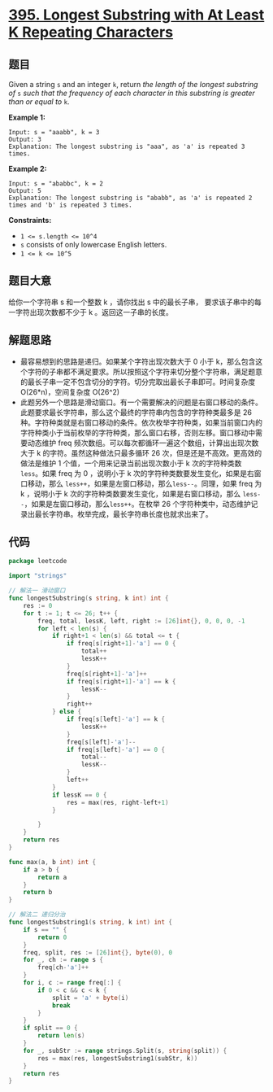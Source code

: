 # [395. Longest Substring with At Least K Repeating Characters](https://leetcode.com/problems/longest-substring-with-at-least-k-repeating-characters/)


## 题目

Given a string `s` and an integer `k`, return *the length of the longest substring of* `s` *such that the frequency of each character in this substring is greater than or equal to* `k`.

**Example 1:**

```
Input: s = "aaabb", k = 3
Output: 3
Explanation: The longest substring is "aaa", as 'a' is repeated 3 times.
```

**Example 2:**

```
Input: s = "ababbc", k = 2
Output: 5
Explanation: The longest substring is "ababb", as 'a' is repeated 2 times and 'b' is repeated 3 times.
```

**Constraints:**

- `1 <= s.length <= 10^4`
- `s` consists of only lowercase English letters.
- `1 <= k <= 10^5`

## 题目大意

给你一个字符串 s 和一个整数 k ，请你找出 s 中的最长子串， 要求该子串中的每一字符出现次数都不少于 k 。返回这一子串的长度。

## 解题思路

- 最容易想到的思路是递归。如果某个字符出现次数大于 0 小于 k，那么包含这个字符的子串都不满足要求。所以按照这个字符来切分整个字符串，满足题意的最长子串一定不包含切分的字符。切分完取出最长子串即可。时间复杂度 O(26*n)，空间复杂度 O(26^2)
- 此题另外一个思路是滑动窗口。有一个需要解决的问题是右窗口移动的条件。此题要求最长字符串，那么这个最终的字符串内包含的字符种类最多是 26 种。字符种类就是右窗口移动的条件。依次枚举字符种类，如果当前窗口内的字符种类小于当前枚举的字符种类，那么窗口右移，否则左移。窗口移动中需要动态维护 freq 频次数组。可以每次都循环一遍这个数组，计算出出现次数大于 k 的字符。虽然这种做法只最多循环 26 次，但是还是不高效。更高效的做法是维护 1 个值，一个用来记录当前出现次数小于 k 次的字符种类数 `less`。如果 freq 为 0 ，说明小于 k 次的字符种类数要发生变化，如果是右窗口移动，那么 `less++`，如果是左窗口移动，那么`less--`。同理，如果 freq 为 k ，说明小于 k 次的字符种类数要发生变化，如果是右窗口移动，那么 `less--`，如果是左窗口移动，那么`less++`。在枚举 26 个字符种类中，动态维护记录出最长字符串。枚举完成，最长字符串长度也就求出来了。

## 代码

```go
package leetcode

import "strings"

// 解法一 滑动窗口
func longestSubstring(s string, k int) int {
	res := 0
	for t := 1; t <= 26; t++ {
		freq, total, lessK, left, right := [26]int{}, 0, 0, 0, -1
		for left < len(s) {
			if right+1 < len(s) && total <= t {
				if freq[s[right+1]-'a'] == 0 {
					total++
					lessK++
				}
				freq[s[right+1]-'a']++
				if freq[s[right+1]-'a'] == k {
					lessK--
				}
				right++
			} else {
				if freq[s[left]-'a'] == k {
					lessK++
				}
				freq[s[left]-'a']--
				if freq[s[left]-'a'] == 0 {
					total--
					lessK--
				}
				left++
			}
			if lessK == 0 {
				res = max(res, right-left+1)
			}

		}
	}
	return res
}

func max(a, b int) int {
	if a > b {
		return a
	}
	return b
}

// 解法二 递归分治
func longestSubstring1(s string, k int) int {
	if s == "" {
		return 0
	}
	freq, split, res := [26]int{}, byte(0), 0
	for _, ch := range s {
		freq[ch-'a']++
	}
	for i, c := range freq[:] {
		if 0 < c && c < k {
			split = 'a' + byte(i)
			break
		}
	}
	if split == 0 {
		return len(s)
	}
	for _, subStr := range strings.Split(s, string(split)) {
		res = max(res, longestSubstring1(subStr, k))
	}
	return res
}
```